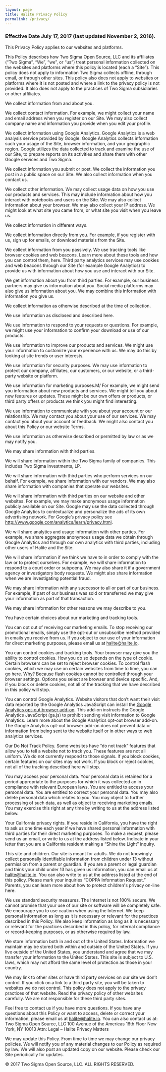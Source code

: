 ```yaml
---
layout: page
title: Halite Privacy Policy
permalink: /privacy/
---
```


### Effective Date July 17, 2017 (last updated November 2, 2016).

This Privacy Policy applies to our websites and platforms.

This Policy describes how Two Sigma Open Source, LLC and its affiliates (“Two Sigma”, “We”, “we”, or “us”) treat personal information collected on the websites and platforms where this policy is located (each a “Site”). This policy does not apply to information Two Sigma collects offline, through email, or through other sites. This policy also does not apply to websites or platforms where it is not posted and where a link to the privacy policy is not provided. It also does not apply to the practices of Two Sigma subsidiaries or other affiliates.

We collect information from and about you.

We collect contact information. For example, we might collect your name and email address when you register on our Site. We may also collect company name and information you provide when you edit your profile.

We collect information using Google Analytics. Google Analytics is a web analysis service provided by Google. Google Analytics collects information such your usage of the Site, browser information, and your geographic region. Google utilizes the data collected to track and examine the use of our Site, to prepare reports on its activities and share them with other Google services and Two Sigma.

We collect information you submit or post. We collect the information you post in a public space on our Site. We also collect information when you contact us.

We collect other information. We may collect usage data on how you use our products and services. This may include information about how you interact with notebooks and users on the Site. We may also collect information about your browser. We may also collect your IP address. We might look at what site you came from, or what site you visit when you leave us.

We collect information in different ways.

We collect information directly from you. For example, if you register with us, sign up for emails, or download materials from the Site.

We collect information from you passively. We use tracking tools like browser cookies and web beacons. Learn more about these tools and how you can control them, here. Third party analytics services may use cookies and web beacons through our Site (for example Google Analytics) to provide us with information about how you use and interact with our Site.

We get information about you from third parties. For example, our business partners may give us information about you. Social media platforms may also give us information about you. We may combine this information with information you give us.

We collect information as otherwise described at the time of collection.

We use information as disclosed and described here.

We use information to respond to your requests or questions. For example, we might use your information to confirm your download or use of our products.

We use information to improve our products and services. We might use your information to customize your experience with us. We may do this by looking at site trends or user interests.

We use information for security purposes. We may use information to protect our company, affiliates, our customers, or our website, or a third-party website or platform.

We use information for marketing purposes.M/ For example, we might send you information about new products and services. We might tell you about new features or updates. These might be our own offers or products, or third party offers or products we think you might find interesting.

We use information to communicate with you about your account or our relationship. We may contact you about your use of our services. We may contact you about your account or feedback. We might also contact you about this Policy or our website Terms.

We use information as otherwise described or permitted by law or as we may notify you.

We may share information with third parties.

We will share information within the Two Sigma family of companies. This includes Two Sigma Investments, LP.

We will share information with third parties who perform services on our behalf. For example, we share information with our vendors. We may also share information with companies that operate our websites.

We will share information with third parties on our website and other websites. For example, we may make anonymous usage information publicly available on our Site. Google may use the data collected through Google Analytics to contextualize and personalize the ads of its own advertising network. For Google’s privacy policy see http://www.google.com/analytics/learn/privacy.html.

We will share analytics and usage information with other parties. For example, we share aggregate anonymous usage data we obtain through Google Analytics and through our own analytics with third parties, including other users of Halite and the Site.

We will share information if we think we have to in order to comply with the law or to protect ourselves. For example, we will share information to respond to a court order or subpoena. We may also share it if a government agency or investigatory body requests. We might also share information when we are investigating potential fraud.

We may share information with any successor to all or part of our business. For example, if part of our business was sold or transferred we may give your information as part of that transaction.

We may share information for other reasons we may describe to you.

You have certain choices about our marketing and tracking tools.

You can opt out of receiving our marketing emails. To stop receiving our promotional emails, simply use the opt-out or unsubscribe method provided in emails you receive from us. If you object to our use of your information for direct marketing purposes, please email us at halite@halite.io.

You can control cookies and tracking tools. Your browser may give you the ability to control cookies. How you do so depends on the type of cookie. Certain browsers can be set to reject browser cookies. To control flash cookies, which we may use on certain websites from time to time, you can go here. Why? Because flash cookies cannot be controlled through your browser settings. Options you select are browser and device specific. And, if you block or delete cookies, not all of the tracking that we have described in this policy will stop.

You can control Google Analytics. Website visitors that don’t want their visit data reported by the Google Analytics JavaScript can install the [Google Analytics opt-out browser add-on](https://support.google.com/analytics/answer/181881?hl=en). This add-on instructs the Google Analytics JavaScript (ga.js) to prohibit sending visit information to Google Analytics. Learn more about the Google Analytics opt-out browser add-on. The Google Analytics opt-out browser add-on does not prevent data or information from being sent to the website itself or in other ways to web analytics services.

Our Do Not Track Policy. Some websites have “do not track” features that allow you to tell a website not to track you. These features are not all uniform. We do not currently respond to those signals. If you block cookies, certain features on our sites may not work. If you block or reject cookies, not all of the tracking described here will stop.

You may access your personal data.
Your personal data is retained for a period appropriate to the purposes for which it was collected an in compliance with relevant European laws. You are entitled to access your personal data. You are entitled to correct your personal data. You may also delete personal data which relates to you. You may object to further processing of such data, as well as object to receiving marketing emails. You may exercise this right at any time by writing to us at the address listed below.

Your California privacy rights.
If you reside in California, you have the right to ask us one time each year if we have shared personal information with third parties for their direct marketing purposes. To make a request, please send us an email, or write to us at the address listed below. Indicate in your letter that you are a California resident making a “Shine the Light” inquiry.

This site and children.
Our site is meant for adults. We do not knowingly collect personally identifiable information from children under 13 without permission from a parent or guardian. If you are a parent or legal guardian and think your child under 13 has given us information, you can email us at halite@halite.io. You can also write to us at the address listed at the end of this policy. Please mark your inquiries “COPPA Information Request.” Parents, you can learn more about how to protect children's privacy on-line here.

We use standard security measures.
The Internet is not 100% secure. We cannot promise that your use of our site or software will be completely safe. We encourage you to use caution when using the Internet. We keep personal information as long as it is necessary or relevant for the practices described in this Policy. We also keep information as long as it is necessary or relevant for the practices described in this policy, for internal compliance or record-keeping purposes, or as otherwise required by law.

We store information both in and out of the United States.
Information we maintain may be stored both within and outside of the United States. If you live outside of the United States, you understand and agree that we may transfer your information to the United States. This site is subject to U.S. laws, which may not afford the same level of protection as those in your country.

We may link to other sites or have third party services on our site we don’t control.
If you click on a link to a third party site, you will be taken to websites we do not control. This policy does not apply to the privacy practices of that website. Read the privacy policy of other websites carefully. We are not responsible for these third party sites.

Feel free to contact us if you have more questions.
If you have any questions about this Policy or want to access, delete or correct your information, please email us at halite@halite.io. You can also contact us at:
Two Sigma Open Source, LLC
100 Avenue of the Americas
16th Floor
New York, NY 10013
Attn: Legal – Halite Privacy Matters

We may update this Policy.
From time to time we may change our privacy policies. We will notify you of any material changes to our Policy as required by law. We will also post an updated copy on our website. Please check our Site periodically for updates.

© 2017 Two Sigma Open Source, LLC. ALL RIGHTS RESERVED.